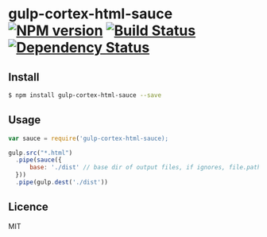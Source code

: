 # gulp-cortex-html-sauce [![NPM version](https://badge.fury.io/js/gulp-cortex-html-sauce.svg)](http://badge.fury.io/js/gulp-cortex-html-sauce) [![Build Status](https://travis-ci.org/cortexjs/gulp-cortex-html-sauce.svg?branch=master)](https://travis-ci.org/cortexjs/gulp-cortex-html-sauce) [![Dependency Status](https://gemnasium.com/cortexjs/gulp-cortex-html-sauce.svg)](https://gemnasium.com/cortexjs/gulp-cortex-html-sauce)

<!-- description -->

## Install

```bash
$ npm install gulp-cortex-html-sauce --save
```

## Usage

```js
var sauce = require('gulp-cortex-html-sauce);

gulp.src("*.html")
  .pipe(sauce({
      base: './dist' // base dir of output files, if ignores, file.path will be used
  }))
  .pipe(gulp.dest('./dist'))
```

## Licence

MIT
<!-- do not want to make nodeinit to complicated, you can edit this whenever you want. -->
